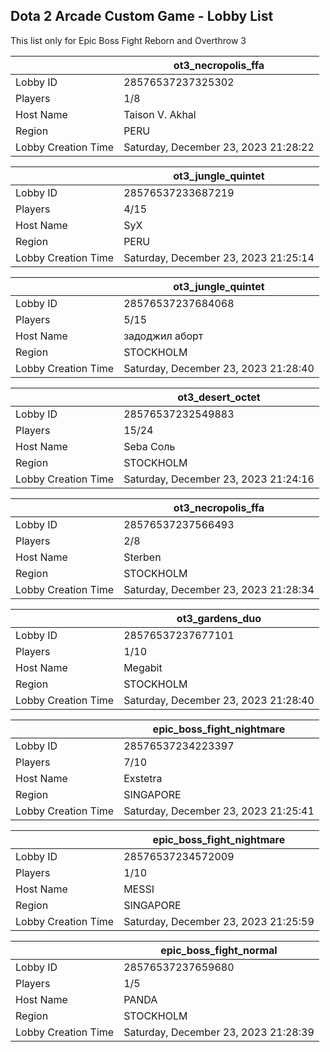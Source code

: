 ## Dota 2 Arcade Custom Game - Lobby List

This list only for Epic Boss Fight Reborn and Overthrow 3

|  | ot3_necropolis_ffa |
| ------ | ------ |
| Lobby ID | 28576537237325302 |
| Players | 1/8 |
| Host Name | Taison V. Akhal |
| Region | PERU |
| Lobby Creation Time | Saturday, December 23, 2023 21:28:22 |


|  | ot3_jungle_quintet |
| ------ | ------ |
| Lobby ID | 28576537233687219 |
| Players | 4/15 |
| Host Name | SyX |
| Region | PERU |
| Lobby Creation Time | Saturday, December 23, 2023 21:25:14 |


|  | ot3_jungle_quintet |
| ------ | ------ |
| Lobby ID | 28576537237684068 |
| Players | 5/15 |
| Host Name | задоджил аборт |
| Region | STOCKHOLM |
| Lobby Creation Time | Saturday, December 23, 2023 21:28:40 |


|  | ot3_desert_octet |
| ------ | ------ |
| Lobby ID | 28576537232549883 |
| Players | 15/24 |
| Host Name | Seba Соль |
| Region | STOCKHOLM |
| Lobby Creation Time | Saturday, December 23, 2023 21:24:16 |


|  | ot3_necropolis_ffa |
| ------ | ------ |
| Lobby ID | 28576537237566493 |
| Players | 2/8 |
| Host Name | Sterben |
| Region | STOCKHOLM |
| Lobby Creation Time | Saturday, December 23, 2023 21:28:34 |


|  | ot3_gardens_duo |
| ------ | ------ |
| Lobby ID | 28576537237677101 |
| Players | 1/10 |
| Host Name | Megabit |
| Region | STOCKHOLM |
| Lobby Creation Time | Saturday, December 23, 2023 21:28:40 |


|  | epic_boss_fight_nightmare |
| ------ | ------ |
| Lobby ID | 28576537234223397 |
| Players | 7/10 |
| Host Name | Exstetra |
| Region | SINGAPORE |
| Lobby Creation Time | Saturday, December 23, 2023 21:25:41 |


|  | epic_boss_fight_nightmare |
| ------ | ------ |
| Lobby ID | 28576537234572009 |
| Players | 1/10 |
| Host Name | MESSI |
| Region | SINGAPORE |
| Lobby Creation Time | Saturday, December 23, 2023 21:25:59 |


|  | epic_boss_fight_normal |
| ------ | ------ |
| Lobby ID | 28576537237659680 |
| Players | 1/5 |
| Host Name | PANDA |
| Region | STOCKHOLM |
| Lobby Creation Time | Saturday, December 23, 2023 21:28:39 |



